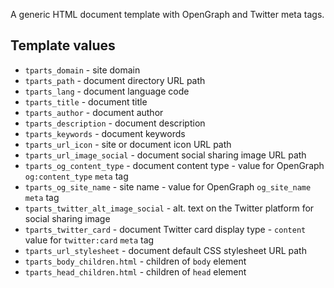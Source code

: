 A generic HTML document template with OpenGraph and Twitter meta tags.

## Template values

- `tparts_domain` - site domain
- `tparts_path` - document directory URL path
- `tparts_lang` - document language code
- `tparts_title` - document title
- `tparts_author` - document author
- `tparts_description` - document description
- `tparts_keywords` - document keywords
- `tparts_url_icon` - site or document icon URL path
- `tparts_url_image_social` - document social sharing image URL path
- `tparts_og_content_type` - document content type - value for OpenGraph `og:content_type` `meta` tag
- `tparts_og_site_name` - site name - value for OpenGraph `og_site_name` `meta` tag
- `tparts_twitter_alt_image_social` - alt. text on the Twitter platform for social sharing image
- `tparts_twitter_card` - document Twitter card display type - `content` value for `twitter:card` `meta` tag
- `tparts_url_stylesheet` - document default CSS stylesheet URL path
- `tparts_body_children.html` - children of `body` element
- `tparts_head_children.html` - children of `head` element
